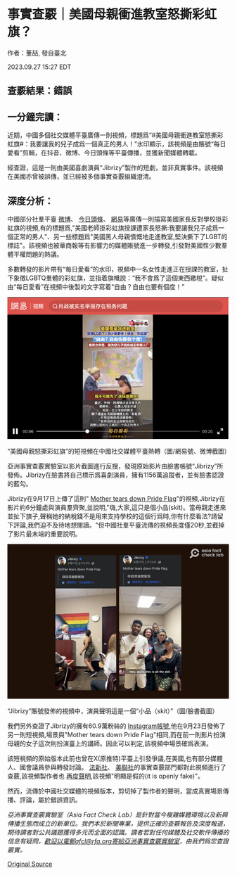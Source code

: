 # 事實查覈｜美國母親衝進教室怒撕彩虹旗？

作者：董喆, 發自臺北

2023.09.27 15:27 EDT

## 查覈結果：錯誤

## 一分鐘完讀：

近期，中國多個社交媒體平臺廣傳一則視頻，標題爲“#美國母親衝進教室怒撕彩虹旗#：我要讓我的兒子成爲一個真正的男人！”水印顯示，該視頻是由賬號“每日愛看”剪輯，在抖音、微博、今日頭條等平臺傳播，並獲新聞媒體轉載。

經查證，這是一則由美國喜劇演員“Jibrizy”製作的短劇，並非真實事件。該視頻在美國亦曾被誤傳，並已經被多個事實查覈組織澄清。

## 深度分析：

中國部分社羣平臺 [微博](https://archive.ph/wip/qJw58)、 [今日頭條](https://archive.ph/wip/s7AbS)、 [網易](https://archive.ph/wip/mRB7I)等廣傳一則描寫美國家長反對學校掛彩虹旗的視頻,有的標題爲,"美國老師掛彩虹旗授課遭家長怒撕:我要讓我兒子成爲一個正常的男人"、另一些標題爲"美國黑人母親憤慨地走進教室,堅決撕下了LGBT的標誌"。該視頻也被華商報等有影響力的媒體賬號進一步轉發,引發對美國性少數羣體平權問題的熱議。

多數轉發的影片帶有“每日愛看”的水印，視頻中一名女性走進正在授課的教室，扯下象徵LGBTQ羣體的彩虹旗，並指着旗幟說：“我不會爲了這個東西繳稅”。疑似由“每日愛看”在視頻中後製的文字寫着“自由？自由也要有個度！”

![截圖 2023-09-26 12.19.33.png](images/HC635XQYIL2RI4VR5R44FJNEWE.png)

“美國母親怒撕彩虹旗”的短視頻在中國社交媒體平臺熱轉（圖/網易號、微博截圖）

亞洲事實查覈實驗室以影片截圖進行反搜，發現原始影片由臉書帳號“Jibrizy”所發佈。Jibrizy在臉書將自己標示爲喜劇演員，擁有1156萬追蹤者，並有臉書認證的藍勾。

Jibrizy在9月17日上傳了這則" [Mother tears down Pride Flag](https://www.facebook.com/watch/?v=3439901456224795&ref=sharing)"的視頻,Jibrizy在影片約6分鐘處與演員羣齊聚,並說明,"嗨,大家,這只是個小品(skit)。當母親走進來並扯下旗子,聲稱她的納稅錢不是用來支持學校的這個行爲時,你有什麼看法?請留下評論,我們迫不及待地想閱讀。"但中國社羣平臺流傳的視頻長度僅20秒,並截掉了影片最末端的重要說明。

![pic2 (1).png](images/RPDDWMMZND2NZQBLY5IY7GFWNY.png)

“Jibrizy”賬號發佈的視頻中，演員聲明這是一個“小品（skit）”（圖/臉書截圖）

我們另外查證了Jibrizy的擁有60.9萬粉絲的 [Instagram帳號](https://www.instagram.com/jibrizy/?fbclid=IwAR17sCa506LkZFwr_ULk3jCmZBu7ZJiZx4Bf_7PX7XYfWGzisHO9AfYBn9s),他在9月23日發佈了另一則短視頻,場景與"Mother tears down Pride Flag"相同,而在前一則影片扮演母親的女子這次則扮演臺上的講師。因此可以判定,該視頻中場景確爲表演。

該短視頻的原始版本此前也曾在X(原推特)平臺上引發爭議,在美國,也有部分媒體人、國會議員參與轉發討論。 [法新社](https://www.13newsnow.com/article/news/verify/social-media/video-of-a-mom-tearing-down-a-pride-flag-isnt-real-fact-check/536-08a1734f-5cea-4424-a07f-a1a15549fb52)、 [美聯社](https://apnews.com/article/fact-check-video-parent-teacher-pride-flag-classroom-311663882979)的事實查覈部門都對此視頻進行了查覈,該視頻製作者也 [再度聲明](https://twitter.com/Jibrizy/status/1703536411469926601),該視頻"明顯是假的(it is openly fake)"。

然而，流傳於中國社交媒體的視頻版本，剪切掉了製作者的聲明，當成真實場景傳播、評論，屬於錯誤資訊。

*亞洲事實查覈實驗室（Asia Fact Check Lab）是針對當今複雜媒體環境以及新興傳播生態而成立的新單位。我們本於新聞專業，提供正確的查覈報告及深度報道，期待讀者對公共議題獲得多元而全面的認識。讀者若對任何媒體及社交軟件傳播的信息有疑問，歡迎以電郵afcl@rfa.org寄給亞洲事實查覈實驗室，由我們爲您查證覈實。*



[Original Source](https://www.rfa.org/mandarin/shishi-hecha/hc-09272023152617.html)